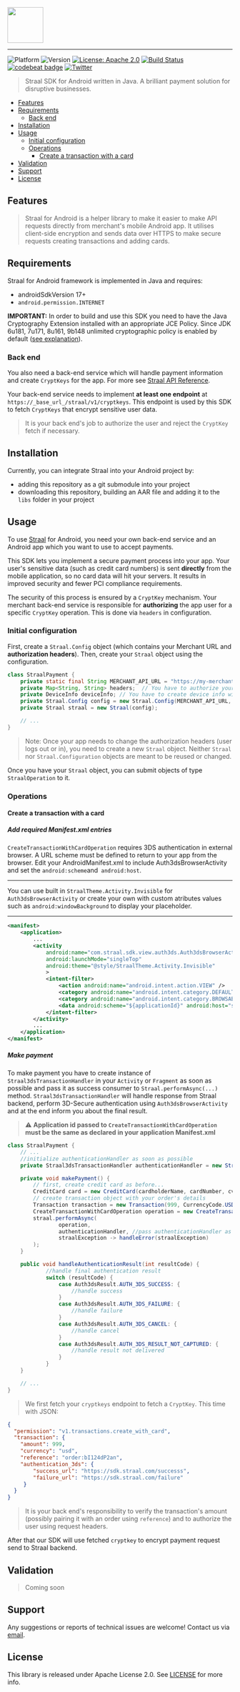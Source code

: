 <p align="left">
    <img height=80 src="web/logo_github.png"/>
</p>

---

![Platform](https://img.shields.io/badge/platform-Android-green.svg?style=flat)
![Version](https://img.shields.io/badge/version-0.4.0-orange.svg?style=flat)
[![License: Apache 2.0](https://img.shields.io/badge/License-Apache%202.0-blue.svg?style=flat)](LICENSE)
[![Build Status](https://travis-ci.org/straal/straal-android.svg?branch=master&style=flat)](https://travis-ci.org/straal/straal-android)
[![codebeat badge](https://codebeat.co/badges/37b43d1a-4be0-40f7-b774-d26f077d9fdf?style=flat)](https://codebeat.co/projects/github-com-straal-straal-android-master)
[![Twitter](https://img.shields.io/badge/twitter-@straal-blue.svg?style=flat)](http://twitter.com/straal_)

> Straal SDK for Android written in Java. A brilliant payment solution for disruptive businesses.

- [Features](#features)
- [Requirements](#requirements)
    - [Back end](#back-end)
- [Installation](#installation)
- [Usage](#usage)
    - [Initial configuration](#initial-configuration)
    - [Operations](#operations)
        - [Create a transaction with a card](#create-a-transaction-with-a-card)
- [Validation](#validation)
- [Support](#support)
- [License](#license)

## Features

> Straal for Android is a helper library to make it easier
  to make API requests directly from merchant's mobile Android app.
  It utilises client-side encryption and sends data
  over HTTPS to make secure requests creating transactions and adding cards.

## Requirements

Straal for Android framework is implemented in Java and requires:

- androidSdkVersion 17+
- `android.permission.INTERNET`

**IMPORTANT:** In order to build and use this SDK you need to have the Java Cryptography Extension installed with an appropriate JCE Policy.
Since JDK 6u181, 7u171, 8u161, 9b148 unlimited cryptographic policy is enabled by default ([see explanation](https://bugs.java.com/view_bug.do?bug_id=JDK-8170157)).

### Back end

You also need a back-end service which will handle payment information and create `CryptKeys` for the app. For more see [Straal API Reference](https://api-reference.straal.com).

Your back-end service needs to implement **at least one endpoint** at `https://_base_url_/straal/v1/cryptkeys`. This endpoint is used by this SDK to fetch `CryptKeys` that encrypt sensitive user data.

> It is your back end's job to authorize the user and reject the `CryptKey` fetch if necessary.

## Installation

Currently, you can integrate Straal into your Android project by:

- adding this repository as a git submodule into your project
- downloading this repository, building an AAR file and adding it to the `libs` folder in your project

## Usage

To use [Straal](https://straal.com/) for Android, you need your own back-end service and an Android app which you want to use to accept payments.

This SDK lets you implement a secure payment process into your app. Your user's sensitive data (such as credit card numbers) is sent **directly** from the mobile application, so no card data will hit your servers. It results in improved security and fewer PCI compliance requirements.

The security of this process is ensured by a `CryptKey` mechanism. Your merchant back-end service is responsible for **authorizing** the app user for a specific `CryptKey` operation. This is done via `headers` in configuration.

### Initial configuration

First, create a `Straal.Config` object (which contains your Merchant URL and **authorization headers**). Then, create your `Straal` object using the configuration.

```java
class StraalPayment {
    private static final String MERCHANT_API_URL = "https://my-merchant-back-end-url.com";
    private Map<String, String> headers;  // You have to authorize your user on cryptkeys endpoint using these headers!
    private DeviceInfo deviceInfo; // You have to create device info with necessary daya
    private Straal.Config config = new Straal.Config(MERCHANT_API_URL, headers, deviceInfo);
    private Straal straal = new Straal(config);

    // ...
}
```
> Note: Once your app needs to change the authorization headers (user logs out or in), you need to create a new `Straal` object. Neither `Straal` nor `Straal.Configuration` objects are meant to be reused or changed.

Once you have your `Straal` object, you can submit objects of type `StraalOperation` to it.

### Operations

#### Create a transaction with a card
##### Add required Manifest.xml entries
`CreateTransactionWithCardOperation` requires 3DS authentication in external browser.  A URL scheme must be defined to return to your app from the browser.
Edit your AndroidManifest.xml to include Auth3dsBrowserActivity and set the `android:scheme`and` android:host`.


---
You can use built in `StraalTheme.Activity.Invisible` for `Auth3dsBrowserActivity` or create your own with custom atributes values such as `android:windowBackground` to display your placeholder.

---
```xml
<manifest>
    <application>
    	...
        <activity
            android:name="com.straal.sdk.view.auth3ds.Auth3dsBrowserActivity"
            android:launchMode="singleTop"
            android:theme="@style/StraalTheme.Activity.Invisible"
            >
            <intent-filter>
                <action android:name="android.intent.action.VIEW" />
                <category android:name="android.intent.category.DEFAULT" />
                <category android:name="android.intent.category.BROWSABLE" />
                <data android:scheme="${applicationId}" android:host="sdk.straal.com"/>
            </intent-filter>
        </activity>
        ...
    </application>
</manifest>
```
##### Make payment
To make payment you have to create instance of `Straal3dsTransactionHandler` in your `Activity` or `Fragment` as soon as possible and pass it as success consumer to `Straal.performAsync(...)` method.
`Straal3dsTransactionHandler` will handle response from Straal backend, perform 3D-Secure authentication using `Auth3dsBrowserActivity` and at the end inform you about the final result.

> :warning: **Application id passed to `CreateTransactionWithCardOperation` must be the same as declared in your application Manifest.xml**


```java
class StraalPayment {
    // ...
    //initialize authenticationHandler as soon as possible
    private Straal3dsTransactionHandler authenticationHandler = new Straal3dsTransactionHandler(lifecycleOwner, activityResultRegistry, this::handleAuthenticationResult);

    private void makePayment() {
        // first, create credit card as before...
        CreditCard card = new CreditCard(cardholderName, cardNumber, cvv, expiryDate);
        // create transaction object with your order's details
        Transaction transaction = new Transaction(999, CurrencyCode.USD, "order:bI124dP2an");
        CreateTransactionWithCardOperation operation = new CreateTransactionWithCardOperation(transaction, card, BuildConfig.APPLICATION_ID);
        straal.performAsync(
                operation,
                authenticationHandler, //pass authenticationHandler as onSuccess consumer
                straalException -> handleError(straalException)
        );
    }

    public void handleAuthenticationResult(int resultCode) {
            //handle final authentication result
            switch (resultCode) {
                case Auth3dsResult.AUTH_3DS_SUCCESS: {
                    //handle success
                }
                case Auth3dsResult.AUTH_3DS_FAILURE: {
                    //handle failure
                }
                case Auth3dsResult.AUTH_3DS_CANCEL: {
                    //handle cancel
                }
                case Auth3dsResult.AUTH_3DS_RESULT_NOT_CAPTURED: {
                    //handle result not delivered
                }
            }
    }

    // ...
}
```

> We first fetch your `cryptkeys` endpoint to fetch a `CryptKey`. This time with JSON:

```json
{
  "permission": "v1.transactions.create_with_card",
  "transaction": {
    "amount": 999,
    "currency": "usd",
    "reference": "order:bI124dP2an",
    "authentication_3ds": {
        "success_url": "https://sdk.straal.com/successs",
        "failure_url": "https://sdk.straal.com/failure"
     }
  }
}
```

> It is your back end's responsibility to verify the transaction's amount (possibly pairing it with an order using `reference`) and to authorize the user using request headers.

After that our SDK will use fetched `cryptkey` to encrypt payment request send to Straal backend.

## Validation

> Coming soon

## Support

Any suggestions or reports of technical issues are welcome! Contact us via [email](mailto:devteam@straal.com).

## License

This library is released under Apache License 2.0. See [LICENSE](LICENSE) for more info.
